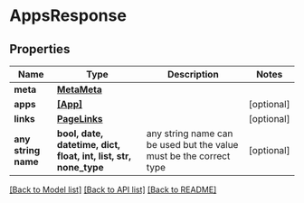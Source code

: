 # AppsResponse


## Properties
Name | Type | Description | Notes
------------ | ------------- | ------------- | -------------
**meta** | [**MetaMeta**](MetaMeta.md) |  | 
**apps** | [**[App]**](App.md) |  | [optional] 
**links** | [**PageLinks**](PageLinks.md) |  | [optional] 
**any string name** | **bool, date, datetime, dict, float, int, list, str, none_type** | any string name can be used but the value must be the correct type | [optional]

[[Back to Model list]](../README.md#documentation-for-models) [[Back to API list]](../README.md#documentation-for-api-endpoints) [[Back to README]](../README.md)


